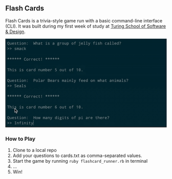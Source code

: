##  Flash Cards

Flash Cards is a trivia-style game run with a basic command-line interface (CLI). It was built during my first week of study at [Turing School of Software & Design](https://turing.io/).

![flash_cards gif](https://raw.githubusercontent.com/philmccarthy/flash_cards/main/flash_cards.gif)

### How to Play
1. Clone to a local repo
1. Add your questions to cards.txt as comma-separated values.
1. Start the game by running `ruby flashcard_runner.rb` in terminal
1. ...
1. Win!

